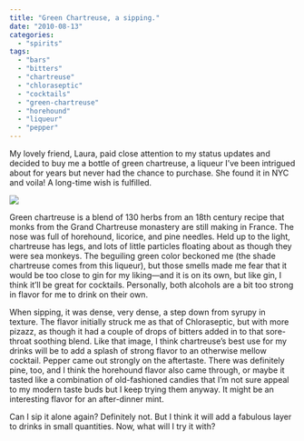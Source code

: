 ```yaml
---
title: "Green Chartreuse, a sipping."
date: "2010-08-13"
categories:
  - "spirits"
tags:
  - "bars"
  - "bitters"
  - "chartreuse"
  - "chloraseptic"
  - "cocktails"
  - "green-chartreuse"
  - "horehound"
  - "liqueur"
  - "pepper"
---
```


My lovely friend, Laura, paid close attention to my status updates and decided to buy me a bottle of green chartreuse, a liqueur I’ve been intrigued about for years but never had the chance to purchase. She found it in NYC and voila! A long-time wish is fulfilled.

![](http://www.rebeccagomezfarrell.com/gourmez/photos/chartreuse.jpg)

Green chartreuse is a blend of 130 herbs from an 18th century recipe that monks from the Grand Chartreuse monastery are still making in France. The nose was full of horehound, licorice, and pine needles. Held up to the light, chartreuse has legs, and lots of little particles floating about as though they were sea monkeys. The beguiling green color beckoned me (the shade chartreuse comes from this liqueur), but those smells made me fear that it would be too close to gin for my liking—and it is on its own, but like gin, I think it’ll be great for cocktails. Personally, both alcohols are a bit too strong in flavor for me to drink on their own.

When sipping, it was dense, very dense, a step down from syrupy in texture. The flavor initially struck me as that of Chloraseptic, but with more pizazz, as though it had a couple of drops of bitters added in to that sore-throat soothing blend. Like that image, I think chartreuse’s best use for my drinks will be to add a splash of strong flavor to an otherwise mellow cocktail. Pepper came out strongly on the aftertaste. There was definitely pine, too, and I think the horehound flavor also came through, or maybe it tasted like a combination of old-fashioned candies that I’m not sure appeal to my modern taste buds but I keep trying them anyway. It might be an interesting flavor for an after-dinner mint.

Can I sip it alone again? Definitely not. But I think it will add a fabulous layer to drinks in small quantities. Now, what will I try it with?
